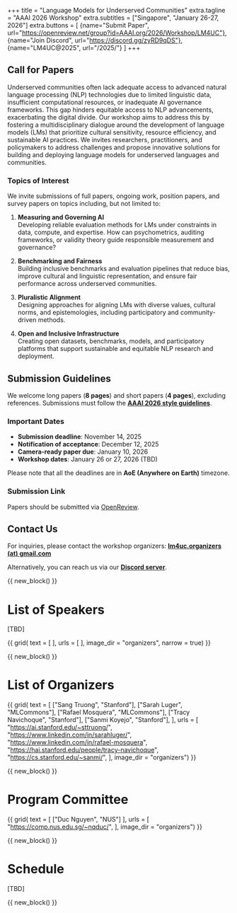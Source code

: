 +++
title = "Language Models for Underserved Communities"
extra.tagline = "AAAI 2026 Workshop"
extra.subtitles = ["Singapore", "January 26-27, 2026"]
extra.buttons = [
    {name="Submit Paper", url="https://openreview.net/group?id=AAAI.org/2026/Workshop/LM4UC"},
    {name="Join Discord", url="https://discord.gg/zyRD9qDS"},
    {name="LM4UC@2025", url="/2025/"}
]
+++

## Call for Papers

Underserved communities often lack adequate access to advanced natural language processing (NLP) technologies due to limited linguistic data, insufficient computational resources, or inadequate AI governance frameworks. This gap hinders equitable access to NLP advancements, exacerbating the digital divide. Our workshop aims to address this by fostering a multidisciplinary dialogue around the development of language models (LMs) that prioritize cultural sensitivity, resource efficiency, and sustainable AI practices. We invites researchers, practitioners, and policymakers to address challenges and propose innovative solutions for building and deploying language models for underserved languages and communities.

### Topics of Interest

We invite submissions of full papers, ongoing work, position papers, and survey papers on topics including, but not limited to:

1. **Measuring and Governing AI**  
   Developing reliable evaluation methods for LMs under constraints in data, compute, and expertise. How can psychometrics, auditing frameworks, or validity theory guide responsible measurement and governance?

2. **Benchmarking and Fairness**  
   Building inclusive benchmarks and evaluation pipelines that reduce bias, improve cultural and linguistic representation, and ensure fair performance across underserved communities.

3. **Pluralistic Alignment**  
   Designing approaches for aligning LMs with diverse values, cultural norms, and epistemologies, including participatory and community-driven methods.

4. **Open and Inclusive Infrastructure**  
   Creating open datasets, benchmarks, models, and participatory platforms that support sustainable and equitable NLP research and deployment.


## Submission Guidelines

We welcome long papers (**8 pages**) and short papers (**4 pages**), excluding references. Submissions must follow the [**AAAI 2026 style guidelines**](https://aaai.org/conference/aaai/aaai-26/submission-instructions/).

### Important Dates
- **Submission deadline**: November 14, 2025
- **Notification of acceptance**: December 12, 2025
- **Camera-ready paper due**: January 10, 2026
- **Workshop dates**: January 26 or 27, 2026 (TBD)

Please note that all the deadlines are in **AoE (Anywhere on Earth)** timezone.

### Submission Link
Papers should be submitted via [OpenReview](https://openreview.net/group?id=AAAI.org/2026/Workshop/LM4UC).

## Contact Us

For inquiries, please contact the workshop organizers: [**lm4uc.organizers (at) gmail.com**](mailto:lm4uc.organizers@gmail.com)

Alternatively, you can reach us via our [**Discord server**](https://discord.gg/zyRD9qDS).

{{ new_block() }}



# List of Speakers
[TBD]

{{ grid(
    text = [
    ],
    urls = [
    ],
    image_dir = "organizers",
    narrow = true) }}



{{ new_block() }}



# List of Organizers

{{ grid(
    text = [
        ["Sang Truong", "Stanford"],
        ["Sarah Luger", "MLCommons"],
        ["Rafael Mosquera", "MLCommons"],
        ["Tracy Navichoque", "Stanford"],
        ["Sanmi Koyejo", "Stanford"],
    ],
    urls = [
        "https://ai.stanford.edu/~sttruong/",
        "https://www.linkedin.com/in/sarahluger/",
        "https://www.linkedin.com/in/rafael-mosquera",
        "https://hai.stanford.edu/people/tracy-navichoque",
        "https://cs.stanford.edu/~sanmi/",
    ],
    image_dir = "organizers") }}


{{ new_block() }}

# Program Committee

{{ grid(
    text = [
        ["Duc Nguyen", "NUS"]
    ],
    urls = [
        "https://comp.nus.edu.sg/~nqduc/",
    ],
    image_dir = "organizers") }}


{{ new_block() }}


# Schedule

[TBD]


{{ new_block() }}
